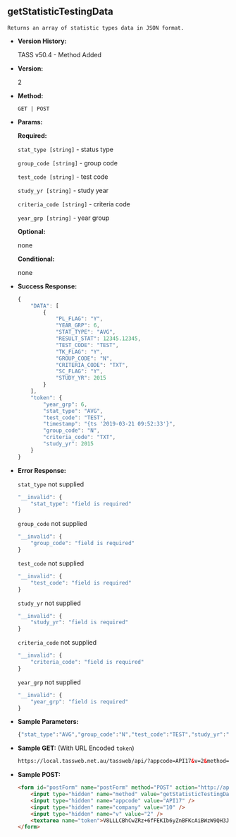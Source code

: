 **getStatisticTestingData**
----
	Returns an array of statistic types data in JSON format.

* **Version History:**

	TASS v50.4 - Method Added

* **Version:**

	2

* **Method:**

	`GET | POST`

* **Params:**

	**Required:**

	`stat_type [string]` - status type

	`group_code [string]` - group code

	`test_code [string]` - test code

	`study_yr [string]` - study year

	`criteria_code [string]` - criteria code

	`year_grp [string]` - year group

	**Optional:**

	none

	**Conditional:**

	none

* **Success Response:**

	```javascript
	{
		"DATA": [
			{
				"PL_FLAG": "Y",
				"YEAR_GRP": 6,
				"STAT_TYPE": "AVG",
				"RESULT_STAT": 12345.12345,
				"TEST_CODE": "TEST",
				"TK_FLAG": "Y",
				"GROUP_CODE": "N",
				"CRITERIA_CODE": "TXT",
				"SC_FLAG": "Y",
				"STUDY_YR": 2015
			}
		],
		"token": {
			"year_grp": 6,
			"stat_type": "AVG",
			"test_code": "TEST",
			"timestamp": "{ts '2019-03-21 09:52:33'}",
			"group_code": "N",
			"criteria_code": "TXT",
			"study_yr": 2015
		}
	}
	```

* **Error Response:**

	`stat_type` not supplied
	```javascript
	"__invalid": {
		"stat_type": "field is required"
	}
	```

	`group_code` not supplied
	```javascript
	"__invalid": {
		"group_code": "field is required"
	}
	```

	`test_code` not supplied
	```javascript
	"__invalid": {
		"test_code": "field is required"
	}
	```

	`study_yr` not supplied
	```javascript
	"__invalid": {
		"study_yr": "field is required"
	}
	```

	`criteria_code` not supplied
	```javascript
	"__invalid": {
		"criteria_code": "field is required"
	}
	```

	`year_grp` not supplied
	```javascript
	"__invalid": {
		"year_grp": "field is required"
	}
	```

* **Sample Parameters:**

	```javascript
	{"stat_type":"AVG","group_code":"N","test_code":"TEST","study_yr":"2015","criteria_code":"TXT","year_grp":"6"}
	```

* **Sample GET:** (With URL Encoded `token`)

	```HTML
	https://local.tassweb.net.au/tassweb/api/?appcode=API17&v=2&method=getStatisticTestingData&token=V8LLLCBhCwZRz%2B6fFEKIb6yZnBFKcAiBWzW9QH3Ja2w%3D&company=10
	```

* **Sample POST:**

	```HTML
	<form id="postForm" name="postForm" method="POST" action="http://api.tasscloud.com.au/tassweb/api/">
		<input type="hidden" name="method" value="getStatisticTestingData" />
		<input type="hidden" name="appcode" value="API17" />
		<input type="hidden" name="company" value="10" />
		<input type="hidden" name="v" value="2" />
		<textarea name="token">V8LLLCBhCwZRz+6fFEKIb6yZnBFKcAiBWzW9QH3Ja2w=</textarea>
	</form>
	```
